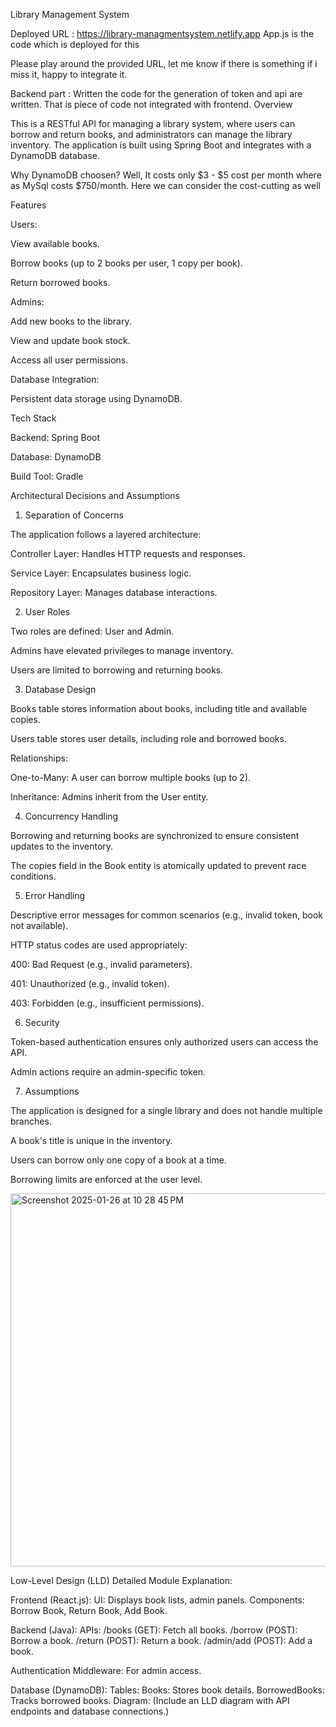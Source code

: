 
Library Management System 

Deployed URL : https://library-managmentsystem.netlify.app
App.js is the code which is deployed for this

Please play around the provided URL, let me know if there is something if i miss it, happy to integrate it. 

Backend part : Written the code for the generation of token and api are written. That is piece of code not integrated with frontend.
Overview

This is a RESTful API for managing a library system, where users can borrow and return books, and administrators can manage the library inventory. The application is built using Spring Boot and integrates with a DynamoDB database.

 Why DynamoDB choosen?
  Well, It costs only $3 - $5 cost per month where as MySql costs $750/month. Here we can consider the cost-cutting as well

Features

Users:

View available books.

Borrow books (up to 2 books per user, 1 copy per book).

Return borrowed books.

Admins:

Add new books to the library.

View and update book stock.

Access all user permissions.

Database Integration:

Persistent data storage using DynamoDB.

Tech Stack

Backend: Spring Boot

Database: DynamoDB

Build Tool: Gradle

Architectural Decisions and Assumptions

1. Separation of Concerns

The application follows a layered architecture:

Controller Layer: Handles HTTP requests and responses.

Service Layer: Encapsulates business logic.

Repository Layer: Manages database interactions.

2. User Roles

Two roles are defined: User and Admin.

Admins have elevated privileges to manage inventory.

Users are limited to borrowing and returning books.

3. Database Design

Books table stores information about books, including title and available copies.

Users table stores user details, including role and borrowed books.

Relationships:

One-to-Many: A user can borrow multiple books (up to 2).

Inheritance: Admins inherit from the User entity.

4. Concurrency Handling

Borrowing and returning books are synchronized to ensure consistent updates to the inventory.

The copies field in the Book entity is atomically updated to prevent race conditions.

5. Error Handling

Descriptive error messages for common scenarios (e.g., invalid token, book not available).

HTTP status codes are used appropriately:

400: Bad Request (e.g., invalid parameters).

401: Unauthorized (e.g., invalid token).

403: Forbidden (e.g., insufficient permissions).

6. Security

Token-based authentication ensures only authorized users can access the API.

Admin actions require an admin-specific token.

7. Assumptions

The application is designed for a single library and does not handle multiple branches.

A book's title is unique in the inventory.

Users can borrow only one copy of a book at a time.

Borrowing limits are enforced at the user level.







<img width="597" alt="Screenshot 2025-01-26 at 10 28 45 PM" src="https://github.com/user-attachments/assets/fef5bc06-aa0c-4455-94a5-5b57fbc05d4f" />

Low-Level Design (LLD)
Detailed Module Explanation:

Frontend (React.js):
UI: Displays book lists, admin panels.
Components: Borrow Book, Return Book, Add Book.

Backend (Java):
APIs:
/books (GET): Fetch all books.
/borrow (POST): Borrow a book.
/return (POST): Return a book.
/admin/add (POST): Add a book.

Authentication Middleware: For admin access.

Database (DynamoDB):
Tables:
Books: Stores book details.
BorrowedBooks: Tracks borrowed books.
Diagram: (Include an LLD diagram with API endpoints and database connections.)
